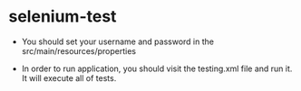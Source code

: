 # selenium-test

- You should set your username and password in the src/main/resources/properties

- In order to run application, you should visit the testing.xml file and run it. It will execute all of tests.
